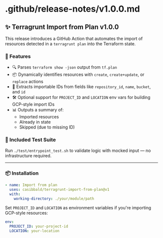 # .github/release-notes/v1.0.0.md

## ✨ Terragrunt Import from Plan v1.0.0

This release introduces a GitHub Action that automates the import of resources detected in a `terragrunt plan` into the Terraform state.

### 🚀 Features

- 🔍 Parses `terraform show -json` output from `tf.plan`
- 📦 Dynamically identifies resources with `create`, `create+update`, or `replace` actions
- 🔑 Extracts importable IDs from fields like `repository_id`, `name`, `bucket`, and `id`
- 🛠 Optional support for `PROJECT_ID` and `LOCATION` env vars for building GCP-style import IDs
- 📊 Outputs a summary of:
    - Imported resources
    - Already in state
    - Skipped (due to missing ID)

### 🧪 Included Test Suite

Run `./test/entrypoint_test.sh` to validate logic with mocked input — no infrastructure required.

---

### 📦 Installation

```yaml
- name: Import from plan
  uses: casibbald/terragrunt-import-from-plan@v1
  with:
    working-directory: ./your/module/path
```

Set `PROJECT_ID` and `LOCATION` as environment variables if you're importing GCP-style resources:

```yaml
env:
  PROJECT_ID: your-project-id
  LOCATION: your-location
```
